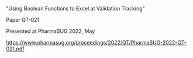 "Using Boolean Functions to Excel at Validation Tracking"

Paper QT-021 

Presented at PharmaSUG 2022, May 

https://www.pharmasug.org/proceedings/2022/QT/PharmaSUG-2022-QT-021.pdf
